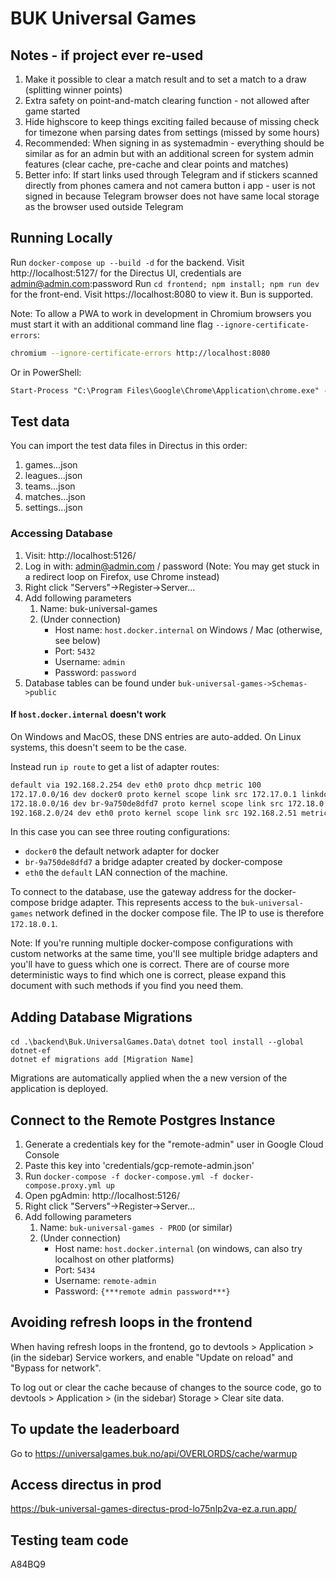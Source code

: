 # BUK Universal Games

## Notes - if project ever re-used

1. Make it possible to clear a match result and to set a match to a draw (splitting winner points)
2. Extra safety on point-and-match clearing function - not allowed after game started
3. Hide highscore to keep things exciting failed because of missing check for timezone when parsing dates from settings (missed by some hours)
4. Recommended: When signing in as systemadmin - everything should be similar as for an admin but with an additional screen for system admin features (clear cache, pre-cache and clear points and matches)
5. Better info: If start links used through Telegram and if stickers scanned directly from phones camera and not camera button i app - user is not signed in because Telegram browser does not have same local storage as the browser used outside Telegram

## Running Locally

Run `docker-compose up --build -d` for the backend. Visit http://localhost:5127/ for the Directus UI, credentials are admin@admin.com:password
Run `cd frontend; npm install; npm run dev` for the front-end. Visit https://localhost:8080 to view it. Bun is supported.

Note: To allow a PWA to work in development in Chromium browsers you must start it with an additional command line flag `--ignore-certificate-errors`:

```sh
chromium --ignore-certificate-errors http://localhost:8080
```
Or in PowerShell:
```ps
Start-Process "C:\Program Files\Google\Chrome\Application\chrome.exe" -ArgumentList "--ignore-certificate-errors", "http://localhost:8080"
```

## Test data

You can import the test data files in Directus in this order:

1. games…json
2. leagues…json
3. teams…json
4. matches…json
5. settings…json

### Accessing Database

1. Visit: http://localhost:5126/
2. Log in with: admin@admin.com / password (Note: You may get stuck in a redirect loop on Firefox, use Chrome instead)
3. Right click "Servers"->Register->Server...
4. Add following parameters
   1. Name: buk-universal-games
   2. (Under connection)
      - Host name: `host.docker.internal` on Windows / Mac (otherwise, see below)
      - Port: `5432`
      - Username: `admin`
      - Password: `password`
5. Database tables can be found under `buk-universal-games->Schemas->public`

#### If `host.docker.internal` doesn't work

On Windows and MacOS, these DNS entries are auto-added. On Linux systems, this doesn't seem to be the case.

Instead run `ip route` to get a list of adapter routes:
  
```sh
default via 192.168.2.254 dev eth0 proto dhcp metric 100
172.17.0.0/16 dev docker0 proto kernel scope link src 172.17.0.1 linkdown
172.18.0.0/16 dev br-9a750de8dfd7 proto kernel scope link src 172.18.0.1
192.168.2.0/24 dev eth0 proto kernel scope link src 192.168.2.51 metric 100
```

In this case you can see three routing configurations:

- `docker0` the default network adapter for docker
- `br-9a750de8dfd7` a bridge adapter created by docker-compose
- `eth0` the `default` LAN connection of the machine.

To connect to the database, use the gateway address for the docker-compose bridge adapter. This represents access to the `buk-universal-games` network defined in the docker compose file. The IP to use is therefore `172.18.0.1`.

Note: If you're running multiple docker-compose configurations with custom networks at the same time, you'll see multiple bridge adapters and you'll have to guess which one is correct. There are of course more deterministic ways to find which one is correct, please expand this document with such methods if you find you need them.

## Adding Database Migrations

`cd .\backend\Buk.UniversalGames.Data\`
`dotnet tool install --global dotnet-ef`  
`dotnet ef migrations add [Migration Name]`

Migrations are automatically applied when the a new version of the application is deployed.

## Connect to the Remote Postgres Instance

1. Generate a credentials key for the "remote-admin" user in Google Cloud Console
2. Paste this key into 'credentials/gcp-remote-admin.json'
3. Run `docker-compose -f docker-compose.yml -f docker-compose.proxy.yml up`
4. Open pgAdmin: http://localhost:5126/
5. Right click "Servers"->Register->Server...
6. Add following parameters
   1. Name: `buk-universal-games - PROD` (or similar)
   2. (Under connection)
      - Host name: `host.docker.internal` (on windows, can also try localhost on other platforms)
      - Port: `5434`
      - Username: `remote-admin`
      - Password: `{***remote admin password***}`

## Avoiding refresh loops in the frontend

When having refresh loops in the frontend, go to devtools > Application > (in the sidebar) Service workers, and enable "Update on reload" and "Bypass for network".

To log out or clear the cache because of changes to the source code, go to devtools > Application > (in the sidebar) Storage > Clear site data.

## To update the leaderboard

Go to https://universalgames.buk.no/api/OVERLORDS/cache/warmup

## Access directus in prod
https://buk-universal-games-directus-prod-lo75nlp2va-ez.a.run.app/

## Testing team code
A84BQ9